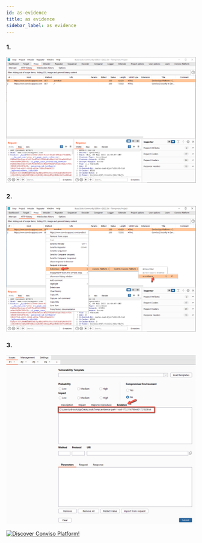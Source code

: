 ```yaml
---
id: as-evidence
title: as evidence
sidebar_label: as evidence
---
```


### **1.**
![img](../../../../static/img/burp-extension/issues_tab/auto_fill/as_evidence/1.png)

### **2.**
![img](../../../../static/img/burp-extension/issues_tab/auto_fill/as_evidence/2.png)

### **3.**
![img](../../../../static/img/burp-extension/issues_tab/auto_fill/as_evidence/3.png)


[![Discover Conviso Platform!](https://no-cache.hubspot.com/cta/default/5613826/interactive-125788977029.png)](https://cta-service-cms2.hubspot.com/web-interactives/public/v1/track/redirect?encryptedPayload=AVxigLKtcWzoFbzpyImNNQsXC9S54LjJuklwM39zNd7hvSoR%2FVTX%2FXjNdqdcIIDaZwGiNwYii5hXwRR06puch8xINMyL3EXxTMuSG8Le9if9juV3u%2F%2BX%2FCKsCZN1tLpW39gGnNpiLedq%2BrrfmYxgh8G%2BTcRBEWaKasQ%3D&webInteractiveContentId=125788977029&portalId=5613826)